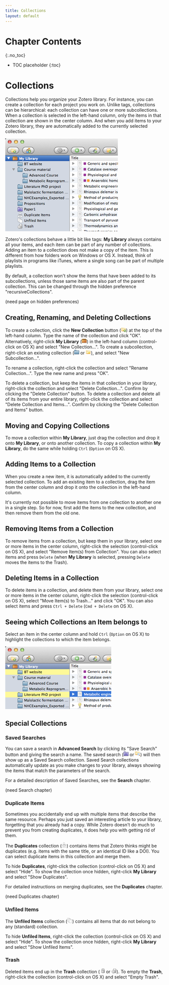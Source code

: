 ```yaml
---
title: Collections
layout: default
---
```


# Chapter Contents
{:.no_toc}

* TOC placeholder
{:toc}

# Collections

Collections help you organize your Zotero library. For instance, you can create a collection for each project you work on. Unlike tags, collections can be hierarchical: each collection can have one or more subcollections. When a collection is selected in the left-hand column, only the items in that collection are shown in the center column. And when you add items to your Zotero library, they are automatically added to the currently selected collection.

![My Library with collections.](screenshots/OSX-ZS-4-0-8-collections.png)

Zotero's collections behave a little bit like tags: **My Library** always contains all your items, and each item can be part of any number of collections. Adding an item to a collection does not make a copy of the item. This is different from how folders work on Windows or OS X. Instead, think of playlists in programs like iTunes, where a single song can be part of multiple playlists.

By default, a collection won't show the items that have been added to its subcollections, unless those same items are also part of the parent collection. This can be changed through the hidden preference "recursiveCollections".

(need page on hidden preferences)

## Creating, Renaming, and Deleting Collections

To create a collection, click the **New Collection** button (![new collection](icons/toolbar-collection-add.png)) at the top of the left-hand column. Type the name of the collection and click "OK". Alternatively, right-click **My Library** (![My Library](icons/treesource-library.png)) in the left-hand column (control-click on OS X) and select "New Collection...". To create a subcollection, right-click an existing collection (![collection Mac](icons/treesource-collection-mac.png) or ![collection](icons/treesource-collection-win.png)), and select "New Subcollection...".

To rename a collection, right-click the collection and select "Rename Collection...". Type the new name and press "OK".

To delete a collection, but keep the items in that collection in your library, right-click the collection and select "Delete Collection...". Confirm by clicking the "Delete Collection" button. To delete a collection and delete all of its items from your entire library, right-click the collection and select "Delete Collection and Items...". Confirm by clicking the "Delete Collection and Items" button.

## Moving and Copying Collections

To move a collection within **My Library**, just drag the collection and drop it onto **My Library**, or onto another collection. To copy a collection within **My Library**, do the same while holding `Ctrl` (`Option` on OS X).

## Adding Items to a Collection

When you create a new item, it is automatically added to the currently selected collection. To add an existing item to a collection, drag the item from the center column and drop it onto the collection in the left-hand column.

It's currently not possible to move items from one collection to another one in a single step. So for now, first add the items to the new collection, and then remove them from the old one.

## Removing Items from a Collection

To remove items from a collection, but keep them in your library, select one or more items in the center column, right-click the selection (control-click on OS X), and select "Remove Item(s) from Collection". You can also select items and press `Delete` (when **My Library** is selected, pressing `Delete` moves the items to the Trash).

## Deleting Items in a Collection

To delete items in a collection, and delete them from your library, select one or more items in the center column, right-click the selection (control-click on OS X), select "Move Item(s) to Trash..." and click "OK". You can also select items and press `Ctrl + Delete` (`Cmd + Delete` on OS X).

## Seeing which Collections an Item belongs to

Select an item in the center column and hold `Ctrl` (`Option` on OS X) to highlight the collections to which the item belongs.

![The selected item belongs to the highlighted collections.](screenshots/OSX-ZS-4-0-8-collections-highlight.png)

## Special Collections

### Saved Searches

You can save a search in **Advanced Search** by clicking its "Save Search" button and giving the search a name. The saved search (![saved search Mac](icons/treesource-search-mac.png) or ![saved search](icons/treesource-search-win.png)) will then show up as a Saved Search collection. Saved Search collections automatically update as you make changes to your library, always showing the items that match the parameters of the search.

For a detailed description of Saved Searches, see the **Search** chapter.

(need Search chapter)

### Duplicate Items

Sometimes you accidentally end up with multiple items that describe the same resource. Perhaps you just saved an interesting article to your library, forgetting that you already had a copy. While Zotero doesn't do much to prevent you from creating duplicates, it does help you with getting rid of them.

The **Duplicates** collection (![duplicates](icons/treesource-duplicates.png)) contains items that Zotero thinks might be duplicates (e.g. items with the same title, or an identical ID like a DOI). You can select duplicate items in this collection and merge them.

To hide **Duplicates**, right-click the collection (control-click on OS X) and select "Hide". To show the collection once hidden, right-click **My Library** and select "Show Duplicates".

For detailed instructions on merging duplicates, see the **Duplicates** chapter.

(need Duplicates chapter)

### Unfiled Items

The **Unfiled Items** collection (![unfiled](icons/treesource-unfiled.png)) contains all items that do not belong to any (standard) collection.

To hide **Unfiled Items**, right-click the collection (control-click on OS X) and select "Hide". To show the collection once hidden, right-click **My Library** and select "Show Unfiled Items".

### Trash

Deleted items end up in the **Trash** collection (![trash](icons/treesource-trash.png) or ![trash](icons/treesource-trash-full.png)). To empty the **Trash**, right-click the collection (control-click on OS X) and select "Empty Trash".

